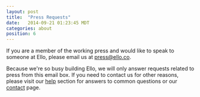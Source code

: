 ```yaml
---
layout: post
title:  "Press Requests"
date:   2014-09-21 01:23:45 MDT
categories: about
position: 6
---
```


If you are a member of the working press and would like to speak to someone at Ello, please email us at press@ello.co.

Because we're so busy building Ello, we will only answer requests related to press from this email box. If you need to contact us for other reasons, please visit our [help](https://ello.co/wtf/) section for answers to common questions or our [contact](http://ello.co/wtf/help/contact-ello/) page.
